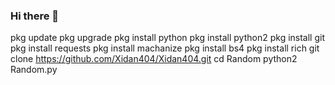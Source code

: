 ### Hi there 👋

<!--
**Xidan404/Xidan404** is a ✨ _special_ ✨ repository because its `README.md` (this file) appears on your GitHub profile.

Here are some ideas to get you started:

- 🔭 I’m currently working on ...
- 🌱 I’m currently learning ...
- 👯 I’m looking to collaborate on ...
- 🤔 I’m looking for help with ...
- 💬 Ask me about ...
- 📫 How to reach me: ...
- 😄 Pronouns: ...
- ⚡ Fun fact: ...
-->
pkg update 
pkg upgrade 
pkg install python 
pkg install python2
pkg install git 
pkg install requests
pkg install machanize
pkg install bs4
pkg install rich
git clone https://github.com/Xidan404/Xidan404.git
cd Random
python2 Random.py
